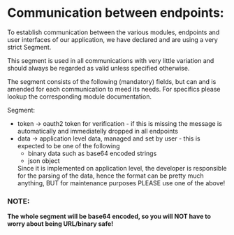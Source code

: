 # Communication between endpoints:

To establish communication between the various modules, endpoints and user interfaces of our application, we have declared and are using a very strict Segment.

This segment is used in all communications with very little variation and should always be regarded as valid unless specified otherwise.

The segment consists of the following (mandatory) fields, but can and is amended for each communication to meed its needs. For specifics please lookup the corresponding module documentation.

Segment:

<ul>
    <li> 
        token -> oauth2 token for verification - if this is missing the message is automatically and immediatelly dropped in all endpoints
    </li>
    <li> 
        data -> application level data, managed and set by user - this is expected to be one of the following
            <ul>
                <li>
                    binary data such as base64 encoded strings
                </li>
                <li>
                    json object
                </li>
            </ul>
    </li>
    Since it is implemented on application level, the developer is responsible for the parsing of the data, hence the format can be pretty much anything, BUT for maintenance purposes PLEASE use one of the above!
</ul>

<h3>
<b>
NOTE:
</b>
</h3>
<b>
The whole segment will be base64 encoded, so you will NOT have to worry about being URL/binary safe!
</b>